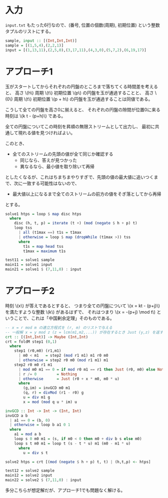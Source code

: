 # 入力

`input.txt` もたった6行なので、(番号, 位置の個数(周期), 初期位置) という整数タプルのリストにする。

```haskell
sample, input :: [(Int,Int,Int)]
sample = [(1,5,4),(2,2,1)]
input = [(1,13,11),(2,5,0),(3,17,11),(4,3,0),(5,7,2),(6,19,17)]
```

# アプローチ1

玉がスタートしてからそれぞれの円盤のところまで落ちてくる時間差を考えると、
高さ \\(h\\) 周期 \\(t\\) 初期位置 \\(p\\) の円盤を玉が通過することと、
高さ \\(0\\) 周期 \\(t\\) 初期位置 \\(p + h\\) の円盤を玉が通過することは同値である。

こうして全ての円盤を高さ0に揃えると、
それぞれの円盤の隙間が位置0に来る時刻は \\(k t - (p+h)\\) である。

全ての円盤についてこの時刻を昇順の無限ストリームとして出力し、
最初に共通して現れる値を見つければよい。

このとき、

- 全てのストリームの先頭の値が全て同じか確認する
  - 同じなら、答えが見つかった
  - 異なるなら、最小値を取り除いて再帰

としたくなるが、これはちまちまやりすぎで、先頭の値の最大値に追いつくまで、次に一致する可能性はないので、

- 最大値以上になるまで全てのストリームの前方の値をそぎ落としてから再帰

とする。

```haskell
solve1 htps = loop $ map disc htps
  where
    disc (h, t, p) = iterate (t +) (mod (negate $ h + p) t)
    loop tss
      | all (t1max ==) t1s = t1max
      | otherwise = loop $ map (dropWhile (t1max >)) tss
      where
        t1s = map head tss
        t1max = maximum t1s

test11 = solve1 sample
main11 = solve1 input
main21 = solve1 $ (7,11,0) : input
```

# アプローチ2

時刻 \\(x\\) が答えであるとすると、
つまり全ての円盤について \\(x = kt - (p+j)\\) を満たすような整数 \\(k\\) があるはずで、
それはつまり \\(x = -(p+j) \mod t\\) ということで、これは「中国剰余定理」そのものである。

```haskell
-- x = r mod m の連立方程式を (r, m) のリストで与える
-- 一般解 x = y mod z (z = lcm(m1,m2,...)) が存在するとき Just (y,z) を返す
crt :: [(Int,Int)] -> Maybe (Int,Int)
crt = foldM step1 (0,1)
  where
    step1 (r0,m0) (r1,m1)
      | m0 < m1   = step2 (mod r1 m1) m1 r0 m0
      | otherwise = step2 r0 m0 (mod r1 m1) m1
    step2 r0 m0 r1 m1
      | mod m0 m1 == 0 = if mod r0 m1 == r1 then Just (r0, m0) else Nothing
      | r /= 0         = Nothing
      | otherwise      = Just (r0 + x * m0, m0 * u)
      where
        (g,im) = invGCD m0 m1
        (q, r) = divMod (r1 - r0) g
        u = div m1 g
        x = mod (mod q u * im) u

invGCD :: Int -> Int -> (Int, Int)
invGCD a b
  | a1 == 0 = (b, 0)
  | otherwise = loop b a1 0 1
  where
    a1 = mod a b
    loop s 0 m0 m1 = (s, if m0 < 0 then m0 + div b s else m0)
    loop s t m0 m1 = loop t (s - t * u) m1 (m0 - m1 * u)
      where
        u = div s t

solve2 htps = crt [(mod (negate $ h + p) t, t) | (h,t,p) <- htps]

test12 = solve2 sample
main12 = solve2 input
main22 = solve2 $ (7,11,0) : input
```

多分こちらが想定解だが、アプローチ1でも問題なく解ける。
